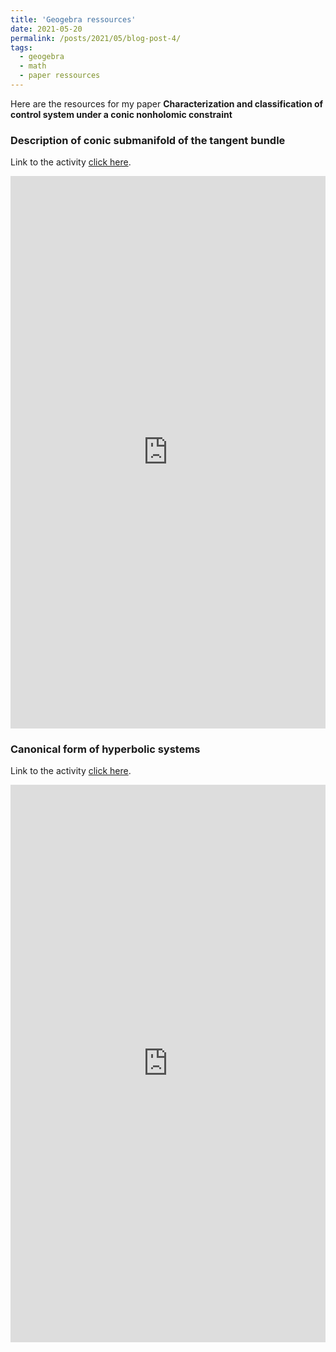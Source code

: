 ```yaml
---
title: 'Geogebra ressources'
date: 2021-05-20
permalink: /posts/2021/05/blog-post-4/
tags:
  - geogebra
  - math
  - paper ressources
---
```


Here are the resources for my paper **Characterization and classification of control system under a conic nonholomic constraint**

### Description of conic submanifold of the tangent bundle

Link to the activity [click here](https://www.geogebra.org/m/kha6vvmp).

<iframe scrolling="no" title="Parametrization of conic section" src="https://www.geogebra.org/material/iframe/id/f64yscqg/width/1901/height/884/border/888888/sfsb/true/smb/false/stb/false/stbh/false/ai/false/asb/false/sri/true/rc/false/ld/false/sdz/false/ctl/false" width="1901px" height="884px" style="border:0px; width:100%;"> </iframe>

### Canonical form of hyperbolic systems

Link to the activity [click here](https://www.geogebra.org/m/qs4bdxgu).

<iframe scrolling="no" title="Canonical form for hyperbolic systems" src="https://www.geogebra.org/material/iframe/id/qs4bdxgu/width/1920/height/950/border/888888/sfsb/true/smb/false/stb/false/stbh/false/ai/false/asb/false/sri/true/rc/false/ld/false/sdz/false/ctl/false" width="1920px" height="892px" style="border:0px; width:100%;"> </iframe>